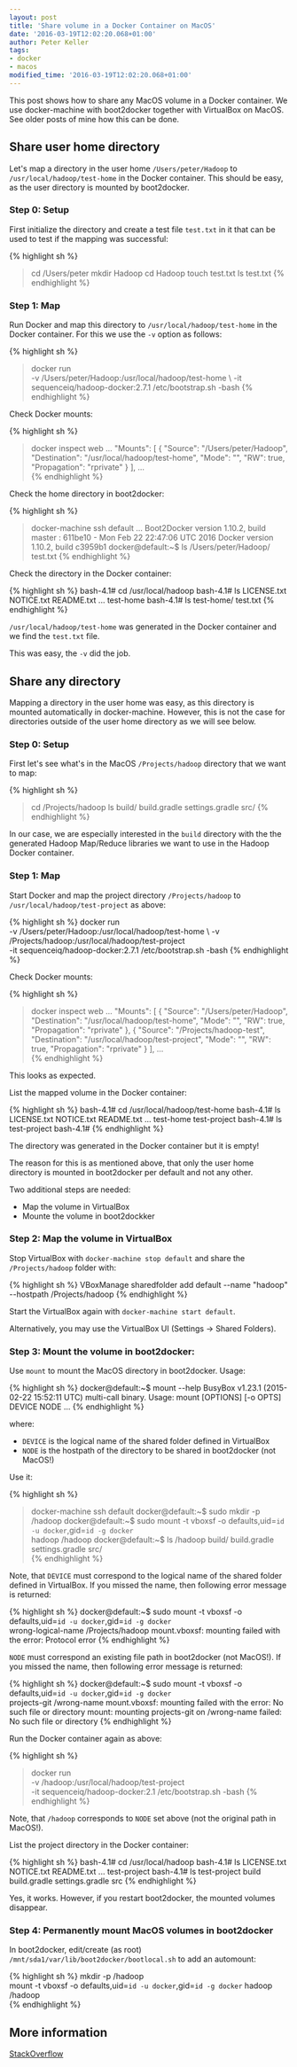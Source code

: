```yaml
---
layout: post
title: 'Share volume in a Docker Container on MacOS'
date: '2016-03-19T12:02:20.068+01:00'
author: Peter Keller
tags:
- docker
- macos
modified_time: '2016-03-19T12:02:20.068+01:00'
---
```


This post shows how to share any MacOS volume in a Docker container. We use
docker-machine with boot2docker together with VirtualBox on MacOS. See older posts of mine
how this can be done.

## Share user home directory

Let's map a directory in the user home `/Users/peter/Hadoop`  to `/usr/local/hadoop/test-home`
in the Docker container. This should be easy, as the user directory is mounted
by boot2docker.

### Step 0: Setup

First initialize the directory and create a test file `test.txt` in it that can be
used to test if the mapping was successful:

{% highlight sh %}
> cd /Users/peter
> mkdir Hadoop
> cd Hadoop
> touch test.txt
> ls
test.txt
{% endhighlight %}

### Step 1: Map

Run Docker and map this directory to `/usr/local/hadoop/test-home` in the 
Docker container. For this we use the `-v` option as follows:

{% highlight sh %}
> docker run \
  -v /Users/peter/Hadoop:/usr/local/hadoop/test-home \ 
  -it sequenceiq/hadoop-docker:2.7.1 /etc/bootstrap.sh -bash
{% endhighlight %}    

Check Docker mounts:

{% highlight sh %}
> docker inspect web
...
    "Mounts": [
        {
            "Source": "/Users/peter/Hadoop",
            "Destination": "/usr/local/hadoop/test-home",
            "Mode": "",
            "RW": true,
            "Propagation": "rprivate"
        }
        ],
...       
{% endhighlight %}   

Check the home directory in boot2docker:

{% highlight sh %}
> docker-machine ssh default
...
Boot2Docker version 1.10.2, build master : 611be10 - Mon Feb 22 22:47:06 UTC 2016
Docker version 1.10.2, build c3959b1
docker@default:~$ ls /Users/peter/Hadoop/
test.txt
{% endhighlight %}

Check the directory in the Docker container:

{% highlight sh %}
bash-4.1# cd /usr/local/hadoop
bash-4.1# ls
LICENSE.txt  NOTICE.txt  README.txt ... test-home
bash-4.1# ls test-home/
test.txt
{% endhighlight %}    

`/usr/local/hadoop/test-home` was generated in the Docker container and we 
find the `test.txt` file. 

This was easy, the `-v` did the job.


## Share any directory

Mapping a directory in the user home was easy, as this directory is mounted
automatically in docker-machine. However, this is not the case for directories
outside of the user home directory as we will see below.

### Step 0: Setup

First let's see what's in the MacOS `/Projects/hadoop` directory that we want to map:

{% highlight sh %}
> cd /Projects/hadoop
> ls
build/  build.gradle  settings.gradle  src/
{% endhighlight %}  

In our case, we are especially interested in the `build` directory with the 
the generated Hadoop Map/Reduce libraries we want to use in the Hadoop Docker 
container. 

### Step 1: Map

Start Docker and map the project directory `/Projects/hadoop` to 
`/usr/local/hadoop/test-project` as above:

{% highlight sh %}
docker run \
  -v /Users/peter/Hadoop:/usr/local/hadoop/test-home \ 
  -v /Projects/hadoop:/usr/local/hadoop/test-project  \
  -it sequenceiq/hadoop-docker:2.7.1 /etc/bootstrap.sh -bash
{% endhighlight %}    

Check Docker mounts:

{% highlight sh %}
> docker inspect web
...
    "Mounts": [
        {
            "Source": "/Users/peter/Hadoop",
            "Destination": "/usr/local/hadoop/test-home",
            "Mode": "",
            "RW": true,
            "Propagation": "rprivate"
        },
        {
            "Source": "/Projects/hadoop-test",
            "Destination": "/usr/local/hadoop/test-project",
            "Mode": "",
            "RW": true,
            "Propagation": "rprivate"
        }
        ],
...     
{% endhighlight %}    

This looks as expected. 

List the mapped volume in the Docker container:

{% highlight sh %}
bash-4.1# cd /usr/local/hadoop/test-home
bash-4.1# ls
LICENSE.txt  NOTICE.txt  README.txt ... 	test-home  test-project
bash-4.1# ls test-project
bash-4.1# 
{% endhighlight %}    

The directory was generated in the Docker container but it is empty! 

The reason for this is as mentioned above, that only the user home directory
is mounted in boot2docker per default and not any other. 

Two additional steps are needed:

- Map the volume in VirtualBox
- Mounte the volume in boot2dockker

### Step 2: Map the volume in VirtualBox

Stop VirtualBox with `docker-machine stop default` and share the 
`/Projects/hadoop` folder with:

{% highlight sh %}
VBoxManage sharedfolder add default --name "hadoop" --hostpath /Projects/hadoop 
{% endhighlight %}

Start the VirtualBox again with `docker-machine start default`.

Alternatively, you may use the VirtualBox UI (Settings -> Shared Folders).

### Step 3: Mount the volume in boot2docker:

Use `mount` to mount the MacOS directory in boot2docker. Usage:

{% highlight sh %}
docker@default:~$ mount --help
BusyBox v1.23.1 (2015-02-22 15:52:11 UTC) multi-call binary.
Usage: mount [OPTIONS] [-o OPTS] DEVICE NODE
...
{% endhighlight %}

where:

- `DEVICE` is the logical name of the shared folder defined in VirtualBox
- `NODE` is the hostpath of the directory to be shared in boot2docker (not MacOS!)

Use it:

{% highlight sh %}
> docker-machine ssh default
docker@default:~$ sudo mkdir -p /hadoop
docker@default:~$ sudo mount -t vboxsf -o defaults,uid=`id -u docker`,gid=`id -g docker` \
  hadoop /hadoop
docker@default:~$ ls /hadoop
build/  build.gradle  settings.gradle  src/  
{% endhighlight %}

Note, that `DEVICE` must correspond to the logical name of the shared folder defined
in VirtualBox. If you missed the name, then following error message is returned:

{% highlight sh %}
docker@default:~$ sudo mount -t vboxsf -o defaults,uid=`id -u docker`,gid=`id -g docker` \
  wrong-logical-name /Projects/hadoop
mount.vboxsf: mounting failed with the error: Protocol error
{% endhighlight %}

`NODE` must correspond an existing file path in boot2docker (not MacOS!). If you missed the name, then
following error message is returned:

{% highlight sh %}
docker@default:~$ sudo mount -t vboxsf -o defaults,uid=`id -u docker`,gid=`id -g docker` \
  projects-git /wrong-name
mount.vboxsf: mounting failed with the error: No such file or directory
mount: mounting projects-git on /wrong-name failed: No such file or directory
{% endhighlight %}

Run the Docker container again as above:

{% highlight sh %}
> docker run \
  -v /hadoop:/usr/local/hadoop/test-project  \
  -it sequenceiq/hadoop-docker:2.1 /etc/bootstrap.sh -bash
{% endhighlight %}  

Note, that `/hadoop` corresponds to `NODE` set above (not the original path in MacOS!). 

List the project directory in the Docker container:

{% highlight sh %}
bash-4.1# cd /usr/local/hadoop
bash-4.1# ls
LICENSE.txt  NOTICE.txt  README.txt ...  test-project
bash-4.1# ls test-project
build  build.gradle  settings.gradle  src
{% endhighlight %}    

Yes, it works. However, if you restart boot2docker, the mounted volumes disappear.

### Step 4: Permanently mount MacOS volumes in boot2docker

In boot2docker, edit/create (as root) `/mnt/sda1/var/lib/boot2docker/bootlocal.sh` to
add an automount:  

{% highlight sh %}
mkdir -p /hadoop                         
mount -t vboxsf -o defaults,uid=`id -u docker`,gid=`id -g docker` hadoop /hadoop  
{% endhighlight %}    
    
## More information

[StackOverflow](http://stackoverflow.com/questions/30040708/how-to-mount-local-volumes-in-docker-machine)
 